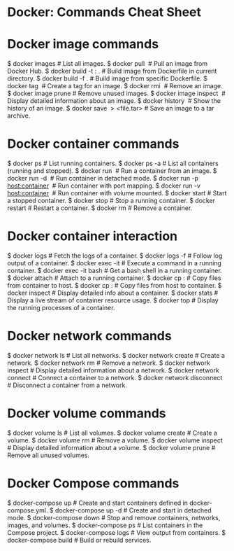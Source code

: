 # Docker: Commands Cheat Sheet

# Docker image commands
$ docker images                               # List all images.
$ docker pull <image>                         # Pull an image from Docker Hub.
$ docker build -t <name>:<tag> .              # Build image from Dockerfile in current directory.
$ docker build -f <file> .                    # Build image from specific Dockerfile.
$ docker tag <image> <new-image>              # Create a tag for an image.
$ docker rmi <image>                          # Remove an image.
$ docker image prune                          # Remove unused images.
$ docker image inspect <image>                # Display detailed information about an image.
$ docker history <image>                      # Show the history of an image.
$ docker save <image> > <file.tar>            # Save an image to a tar archive.

# Docker container commands
$ docker ps                                   # List running containers.
$ docker ps -a                                # List all containers (running and stopped).
$ docker run <image>                          # Run a container from an image.
$ docker run -d <image>                       # Run container in detached mode.
$ docker run -p <host:container> <image>      # Run container with port mapping.
$ docker run -v <host:container> <image>      # Run container with volume mounted.
$ docker start <container>                    # Start a stopped container.
$ docker stop <container>                     # Stop a running container.
$ docker restart <container>                  # Restart a container.
$ docker rm <container>                       # Remove a container.

# Docker container interaction
$ docker logs <container>                     # Fetch the logs of a container.
$ docker logs -f <container>                  # Follow log output of a container.
$ docker exec -it <container> <command>       # Execute a command in a running container.
$ docker exec -it <container> bash            # Get a bash shell in a running container.
$ docker attach <container>                   # Attach to a running container.
$ docker cp <container>:<src> <dest>          # Copy files from container to host.
$ docker cp <src> <container>:<dest>          # Copy files from host to container.
$ docker inspect <container>                  # Display detailed info about a container.
$ docker stats                                # Display a live stream of container resource usage.
$ docker top <container>                      # Display the running processes of a container.

# Docker network commands
$ docker network ls                           # List all networks.
$ docker network create <name>                # Create a network.
$ docker network rm <name>                    # Remove a network.
$ docker network inspect <name>               # Display detailed information about a network.
$ docker network connect <network> <container> # Connect a container to a network.
$ docker network disconnect <network> <container> # Disconnect a container from a network.

# Docker volume commands
$ docker volume ls                            # List all volumes.
$ docker volume create <name>                 # Create a volume.
$ docker volume rm <name>                     # Remove a volume.
$ docker volume inspect <name>                # Display detailed information about a volume.
$ docker volume prune                         # Remove all unused volumes.

# Docker Compose commands
$ docker-compose up                           # Create and start containers defined in docker-compose.yml.
$ docker-compose up -d                        # Create and start in detached mode.
$ docker-compose down                         # Stop and remove containers, networks, images, and volumes.
$ docker-compose ps                           # List containers in the Compose project.
$ docker-compose logs                         # View output from containers.
$ docker-compose build                        # Build or rebuild services.